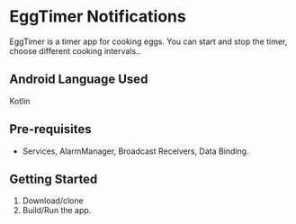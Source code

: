EggTimer Notifications
============================================================================

EggTimer is a timer app for cooking eggs.
You can start and stop the timer, choose different cooking intervals..

Android Language Used
--------------
Kotlin


Pre-requisites
--------------

* Services, AlarmManager, Broadcast Receivers, Data Binding.


Getting Started
---------------

1. Download/clone
2. Build/Run the app.
